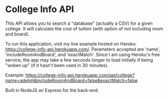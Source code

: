 # College Info API

This API allows you to search a "database" (actually a CSV) for a given college. It will calculate the cost of tuition (with option of not including room and board).

To run this application, visit my live example hosted on Heroku: https://college-info-api.herokuapp.com/. Parameters accepted are 'name', 'includeRoomAndBoard', and 'exactMatch'. Since I am using Heroku's free service, the app may take a few seconds longer to load initially if being "woken up" (if it hasn't been used in 30 minutes).

Example: https://college-info-api.herokuapp.com/api/college?name=adelph&includeRoomAndBoard=false&exactMatch=false

Built in NodeJS w/ Express for the back-end.

